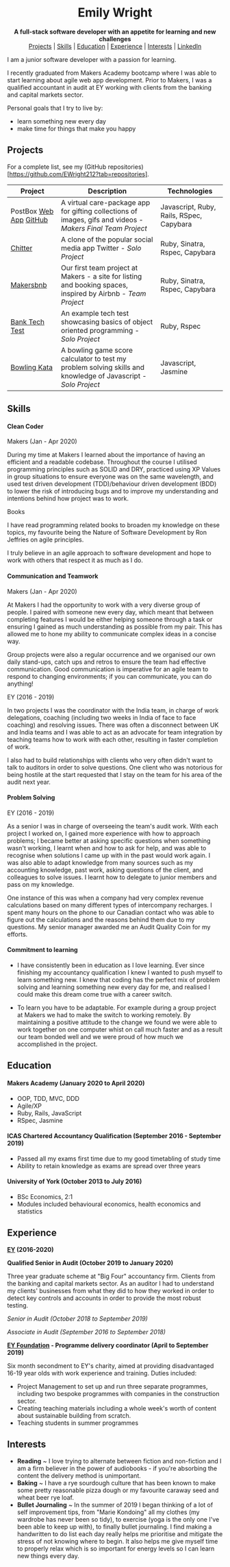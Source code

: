 <div align="center">
  <h1>Emily Wright</h1>

  **A full-stack software developer with an appetite for learning and new challenges**<br>
  [Projects](#projects) | [Skills](#skills) | [Education](#education) | [Experience](#experience) | [Interests](#interests) | [LinkedIn](https://www.linkedin.com/in/emily-wright-38b1b0a6/)
  <br>
</div>

I am a junior software developer with a passion for learning. 

I recently graduated from Makers Academy bootcamp where I was able to start learning about agile web app development. Prior to Makers, I was a qualified accountant in audit at EY working with clients from the banking and capital markets sector.

Personal goals that I try to live by:
- learn something new every day
- make time for things that make you happy

## Projects

For a complete list, see my (GitHub repositories)[https://github.com/EWright212?tab=repositories].

|Project   |Description                                                |Technologies                            |
|----------|-----------------------------------------------------------|----------------------------------------|
|PostBox [Web App](http://makers-postbox.herokuapp.com/) [GitHub](https://github.com/EWright212/MakersPostBox)|A virtual care-package app for gifting collections of images, gifs and videos - *Makers Final Team Project*|Javascript, Ruby, Rails, RSpec, Capybara|
|[Chitter](https://github.com/EWright212/chitter-challenge)|A clone of the popular social media app Twitter - *Solo Project*           |Ruby, Sinatra, Rspec, Capybara          |
|[Makersbnb](https://github.com/EWright212/fireworksBnB)|Our first team project at Makers - a site for listing and booking spaces, inspired by Airbnb - *Team Project* |Ruby, Sinatra, Rspec, Capybara|
|[Bank Tech Test](https://github.com/EWright212/Bank-tech-test)|An example tech test showcasing basics of object oriented programming - *Solo Project* |Ruby, Rspec
|[Bowling Kata](https://github.com/EWright212/Bowling) |A bowling game score calculator to test my problem solving skills and knowledge of Javascript - *Solo Project*|Javascript, Jasmine


## Skills

#### Clean Coder

Makers (Jan - Apr 2020)

 During my time at Makers I learned about the importance of having an efficient and a readable codebase. Throughout the course I utilised programming principles such as SOLID and DRY, practiced using XP Values in group situations to ensure everyone was on the same wavelength, and used test driven development (TDD)/behaviour driven development (BDD) to lower the risk of introducing bugs and to improve my understanding and intentions behind how project was to work. 

Books 

 I have read programming related books to broaden my knowledge on these topics, my favourite being the Nature of Software Development by Ron Jeffries on agile principles.

I truly believe in an agile approach to software development and hope to work with others that respect it as much as I do.

#### Communication and Teamwork

Makers (Jan - Apr 2020)

At Makers I had the opportunity to work with a very diverse group of people. I paired with someone new every day, which meant that between completing features I would be either helping someone through a task or ensuring I gained as much understanding as possible from my pair. This has allowed me to hone my ability to communicate complex ideas in a concise way.

Group projects were also a regular occurrence and we organised our own daily stand-ups, catch ups and retros to ensure the team had effective communication. Good communication is imperative for an agile team to respond to changing environments; if you can communicate, you can do anything!

EY (2016 - 2019) 

In two projects I was the coordinator with the India team, in charge of work delegations, coaching (including two weeks in India of face to face coaching) and resolving issues. There was often a disconnect between UK and India teams and I was able to act as an advocate for team integration by teaching teams how to work with each other, resulting in faster completion of work.

I also had to build relationships with clients who very often didn't want to talk to auditors in order to solve questions. One client who was notorious for being hostile at the start requested that I stay on the team for his area of the audit next year.


#### Problem Solving

EY (2016 - 2019)

As a senior I was in charge of overseeing the team's audit work. With each project I worked on, I gained more experience with how to approach problems; I became better at asking specific questions when something wasn't working, I learnt when and how to ask for help, and was able to recognise when solutions I came up with in the past would work again. I was also able to adapt knowledge from many sources such as my accounting knowledge, past work, asking questions of the client, and colleagues to solve issues.  I learnt how to delegate to junior members and pass on my knowledge.

One instance of this was when a company had very complex revenue calculations based on many different types of intercompany recharges. I spent many hours on the phone to our Canadian contact who was able to figure out the calculations and the reasons behind them due to my questions. My senior manager awarded me an Audit Quality Coin for my efforts.

#### Commitment to learning

- I have consistently been in education as I love learning. Ever since finishing my accountancy qualification I knew I wanted to push myself to learn something new. I knew that coding has the perfect mix of problem solving and learning something new every day for me, and realised I could make this dream come true with a career switch.

- To learn you have to be adaptable. For example during a group project at Makers we had to make the switch to working remotely. By maintaining a positive attitude to the change we found we were able to work together on one computer whist on call much faster and as a result our team bonded well and we were proud of how much we accomplished in the project.  

## Education

#### Makers Academy (January 2020 to April 2020)

- OOP, TDD, MVC, DDD
- Agile/XP
- Ruby, Rails, JavaScript
- RSpec, Jasmine

#### ICAS Chartered Accountancy Qualification (September 2016 - September 2019)

- Passed all my exams first time due to my good timetabling of study time
- Ability to retain knowledge as exams are spread over three years


#### University of York (October 2013 to July 2016)

- BSc Economics, 2:1
- Modules included behavioural economics, health economics and statistics


## Experience

**[EY](https://www.ey.com/en_uk) (2016-2020)**

**Qualified Senior in Audit (October 2019 to January 2020)**

Three year graduate scheme at "Big Four" accountancy firm. Clients from the banking and capital markets sector. As an auditor I had to understand my clients' businesses from what they did to how they worked in order to detect key controls and accounts in order to provide the most robust testing. 

*Senior in Audit (October 2018 to September 2019)*

*Associate in Audit (September 2016 to September 2018)*

**[EY Foundation](https://www.ey.com/en_uk/corporate-responsibility/ey-foundation) - Programme delivery coordinator (April to September 2019)**

Six month secondment to EY's charity, aimed at providing disadvantaged 16-19 year olds with work experience and training. Duties included:

- Project Management to set up and run three separate programmes, including two bespoke programmes with companies in the construction sector.
- Creating teaching materials including a whole week's worth of content about sustainable building from scratch.
- Teaching students in summer programmes

## Interests

- **Reading** ~ I love trying to alternate between fiction and non-fiction and I am a firm believer in the power of audiobooks - if you're absorbing the content the delivery method is unimportant.
- **Baking** ~ I have a rye sourdough culture that has been known to make some pretty reasonable pizza dough or my favourite caraway seed and wheat beer rye loaf.
- **Bullet Journaling** ~ In the summer of 2019 I began thinking of a lot of self improvement tips, from "Marie Kondoing" all my clothes (my wardrobe has never been so tidy), to exercise (yoga is the only one I've been able to keep up with), to finally bullet journaling. I find making a handwritten to do list each day really helps me prioritise and mitigate the stress of not knowing where to begin. It also helps me give myself time to properly relax which is so important for energy levels so I can learn new things every day.
